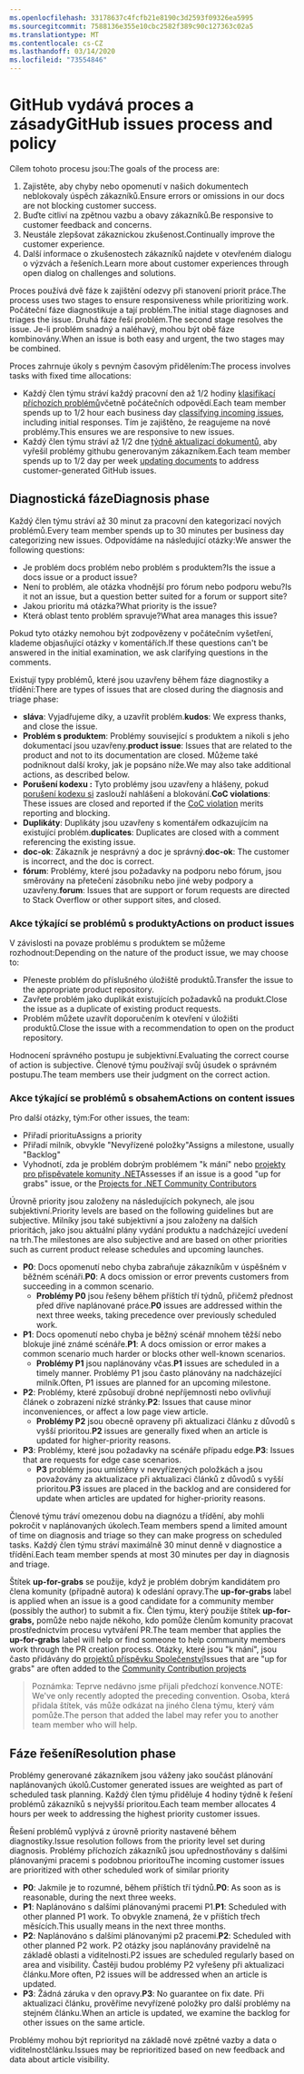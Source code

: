 ```yaml
---
ms.openlocfilehash: 33178637c4fcfb21e8190c3d2593f09326ea5995
ms.sourcegitcommit: 7588136e355e10cbc2582f389c90c127363c02a5
ms.translationtype: MT
ms.contentlocale: cs-CZ
ms.lasthandoff: 03/14/2020
ms.locfileid: "73554846"
---
```

# <a name="github-issues-process-and-policy"></a><span data-ttu-id="2d9f1-101">GitHub vydává proces a zásady</span><span class="sxs-lookup"><span data-stu-id="2d9f1-101">GitHub issues process and policy</span></span>

<span data-ttu-id="2d9f1-102">Cílem tohoto procesu jsou:</span><span class="sxs-lookup"><span data-stu-id="2d9f1-102">The goals of the process are:</span></span>

1. <span data-ttu-id="2d9f1-103">Zajistěte, aby chyby nebo opomenutí v našich dokumentech neblokovaly úspěch zákazníků.</span><span class="sxs-lookup"><span data-stu-id="2d9f1-103">Ensure errors or omissions in our docs are not blocking customer success.</span></span>
1. <span data-ttu-id="2d9f1-104">Buďte citliví na zpětnou vazbu a obavy zákazníků.</span><span class="sxs-lookup"><span data-stu-id="2d9f1-104">Be responsive to customer feedback and concerns.</span></span>
1. <span data-ttu-id="2d9f1-105">Neustále zlepšovat zákaznickou zkušenost.</span><span class="sxs-lookup"><span data-stu-id="2d9f1-105">Continually improve the customer experience.</span></span>
1. <span data-ttu-id="2d9f1-106">Další informace o zkušenostech zákazníků najdete v otevřeném dialogu o výzvách a řešeních.</span><span class="sxs-lookup"><span data-stu-id="2d9f1-106">Learn more about customer experiences through open dialog on challenges and solutions.</span></span>

<span data-ttu-id="2d9f1-107">Proces používá dvě fáze k zajištění odezvy při stanovení priorit práce.</span><span class="sxs-lookup"><span data-stu-id="2d9f1-107">The process uses two stages to ensure responsiveness while prioritizing work.</span></span> <span data-ttu-id="2d9f1-108">Počáteční fáze diagnostikuje a tají problém.</span><span class="sxs-lookup"><span data-stu-id="2d9f1-108">The initial stage diagnoses and triages the issue.</span></span> <span data-ttu-id="2d9f1-109">Druhá fáze řeší problém.</span><span class="sxs-lookup"><span data-stu-id="2d9f1-109">The second stage resolves the issue.</span></span> <span data-ttu-id="2d9f1-110">Je-li problém snadný a naléhavý, mohou být obě fáze kombinovány.</span><span class="sxs-lookup"><span data-stu-id="2d9f1-110">When an issue is both easy and urgent, the two stages may be combined.</span></span>

<span data-ttu-id="2d9f1-111">Proces zahrnuje úkoly s pevným časovým přidělením:</span><span class="sxs-lookup"><span data-stu-id="2d9f1-111">The process involves tasks with fixed time allocations:</span></span>

- <span data-ttu-id="2d9f1-112">Každý člen týmu stráví každý pracovní den až 1/2 hodiny [klasifikací příchozích problémů](#diagnosis-phase)včetně počátečních odpovědí.</span><span class="sxs-lookup"><span data-stu-id="2d9f1-112">Each team member spends up to 1/2 hour each business day [classifying incoming issues](#diagnosis-phase), including initial responses.</span></span> <span data-ttu-id="2d9f1-113">Tím je zajištěno, že reagujeme na nové problémy.</span><span class="sxs-lookup"><span data-stu-id="2d9f1-113">This ensures we are responsive to new issues.</span></span>
- <span data-ttu-id="2d9f1-114">Každý člen týmu stráví až 1/2 dne [týdně aktualizací dokumentů,](#resolution-phase) aby vyřešil problémy githubu generovaným zákazníkem.</span><span class="sxs-lookup"><span data-stu-id="2d9f1-114">Each team member spends up to 1/2 day per week [updating documents](#resolution-phase) to address customer-generated GitHub issues.</span></span>

## <a name="diagnosis-phase"></a><span data-ttu-id="2d9f1-115">Diagnostická fáze</span><span class="sxs-lookup"><span data-stu-id="2d9f1-115">Diagnosis phase</span></span>

<span data-ttu-id="2d9f1-116">Každý člen týmu stráví až 30 minut za pracovní den kategorizací nových problémů.</span><span class="sxs-lookup"><span data-stu-id="2d9f1-116">Every team member spends up to 30 minutes per business day categorizing new issues.</span></span> <span data-ttu-id="2d9f1-117">Odpovídáme na následující otázky:</span><span class="sxs-lookup"><span data-stu-id="2d9f1-117">We answer the following questions:</span></span>

- <span data-ttu-id="2d9f1-118">Je problém docs problém nebo problém s produktem?</span><span class="sxs-lookup"><span data-stu-id="2d9f1-118">Is the issue a docs issue or a product issue?</span></span>
- <span data-ttu-id="2d9f1-119">Není to problém, ale otázka vhodnější pro fórum nebo podporu webu?</span><span class="sxs-lookup"><span data-stu-id="2d9f1-119">Is it not an issue, but a question better suited for a forum or support site?</span></span>
- <span data-ttu-id="2d9f1-120">Jakou prioritu má otázka?</span><span class="sxs-lookup"><span data-stu-id="2d9f1-120">What priority is the issue?</span></span>
- <span data-ttu-id="2d9f1-121">Která oblast tento problém spravuje?</span><span class="sxs-lookup"><span data-stu-id="2d9f1-121">What area manages this issue?</span></span>

<span data-ttu-id="2d9f1-122">Pokud tyto otázky nemohou být zodpovězeny v počátečním vyšetření, klademe objasňující otázky v komentářích.</span><span class="sxs-lookup"><span data-stu-id="2d9f1-122">If these questions can't be answered in the initial examination, we ask clarifying questions in the comments.</span></span>

<span data-ttu-id="2d9f1-123">Existují typy problémů, které jsou uzavřeny během fáze diagnostiky a třídění:</span><span class="sxs-lookup"><span data-stu-id="2d9f1-123">There are types of issues that are closed during the diagnosis and triage phase:</span></span>

- <span data-ttu-id="2d9f1-124">**sláva**: Vyjadřujeme díky, a uzavřít problém.</span><span class="sxs-lookup"><span data-stu-id="2d9f1-124">**kudos**: We express thanks, and close the issue.</span></span>
- <span data-ttu-id="2d9f1-125">**Problém s produktem**: Problémy související s produktem a nikoli s jeho dokumentací jsou uzavřeny.</span><span class="sxs-lookup"><span data-stu-id="2d9f1-125">**product issue**: Issues that are related to the product and not to its documentation are closed.</span></span> <span data-ttu-id="2d9f1-126">Můžeme také podniknout další kroky, jak je popsáno níže.</span><span class="sxs-lookup"><span data-stu-id="2d9f1-126">We may also take additional actions, as described below.</span></span>
- <span data-ttu-id="2d9f1-127">**Porušení kodexu :** Tyto problémy jsou uzavřeny a hlášeny, pokud [porušení kodexu si](https://dotnetfoundation.org/code-of-conduct) zaslouží nahlášení a blokování.</span><span class="sxs-lookup"><span data-stu-id="2d9f1-127">**CoC violations**: These issues are closed and reported if the [CoC violation](https://dotnetfoundation.org/code-of-conduct) merits reporting and blocking.</span></span>
- <span data-ttu-id="2d9f1-128">**Duplikáty**: Duplikáty jsou uzavřeny s komentářem odkazujícím na existující problém.</span><span class="sxs-lookup"><span data-stu-id="2d9f1-128">**duplicates**: Duplicates are closed with a comment referencing the existing issue.</span></span>
- <span data-ttu-id="2d9f1-129">**doc-ok**: Zákazník je nesprávný a doc je správný.</span><span class="sxs-lookup"><span data-stu-id="2d9f1-129">**doc-ok**: The customer is incorrect, and the doc is correct.</span></span>
- <span data-ttu-id="2d9f1-130">**fórum**: Problémy, které jsou požadavky na podporu nebo fórum, jsou směrovány na přetečení zásobníku nebo jiné weby podpory a uzavřeny.</span><span class="sxs-lookup"><span data-stu-id="2d9f1-130">**forum**: Issues that are support or forum requests are directed to Stack Overflow or other support sites, and closed.</span></span>

### <a name="actions-on-product-issues"></a><span data-ttu-id="2d9f1-131">Akce týkající se problémů s produkty</span><span class="sxs-lookup"><span data-stu-id="2d9f1-131">Actions on product issues</span></span>

<span data-ttu-id="2d9f1-132">V závislosti na povaze problému s produktem se můžeme rozhodnout:</span><span class="sxs-lookup"><span data-stu-id="2d9f1-132">Depending on the nature of the product issue, we may choose to:</span></span>

- <span data-ttu-id="2d9f1-133">Přeneste problém do příslušného úložiště produktů.</span><span class="sxs-lookup"><span data-stu-id="2d9f1-133">Transfer the issue to the appropriate product repository.</span></span>
- <span data-ttu-id="2d9f1-134">Zavřete problém jako duplikát existujících požadavků na produkt.</span><span class="sxs-lookup"><span data-stu-id="2d9f1-134">Close the issue as a duplicate of existing product requests.</span></span>
- <span data-ttu-id="2d9f1-135">Problém můžete uzavřít doporučením k otevření v úložišti produktů.</span><span class="sxs-lookup"><span data-stu-id="2d9f1-135">Close the issue with a recommendation to open on the product repository.</span></span>

<span data-ttu-id="2d9f1-136">Hodnocení správného postupu je subjektivní.</span><span class="sxs-lookup"><span data-stu-id="2d9f1-136">Evaluating the correct course of action is subjective.</span></span> <span data-ttu-id="2d9f1-137">Členové týmu používají svůj úsudek o správném postupu.</span><span class="sxs-lookup"><span data-stu-id="2d9f1-137">The team members use their judgment on the correct action.</span></span>

### <a name="actions-on-content-issues"></a><span data-ttu-id="2d9f1-138">Akce týkající se problémů s obsahem</span><span class="sxs-lookup"><span data-stu-id="2d9f1-138">Actions on content issues</span></span>

<span data-ttu-id="2d9f1-139">Pro další otázky, tým:</span><span class="sxs-lookup"><span data-stu-id="2d9f1-139">For other issues, the team:</span></span>

- <span data-ttu-id="2d9f1-140">Přiřadí prioritu</span><span class="sxs-lookup"><span data-stu-id="2d9f1-140">Assigns a priority</span></span>
- <span data-ttu-id="2d9f1-141">Přiřadí milník, obvykle "Nevyřízené položky"</span><span class="sxs-lookup"><span data-stu-id="2d9f1-141">Assigns a milestone, usually "Backlog"</span></span>
- <span data-ttu-id="2d9f1-142">Vyhodnotí, zda je problém dobrým problémem "k mání" nebo [projekty pro přispěvatele komunity .NET](https://github.com/dotnet/docs/projects/35)</span><span class="sxs-lookup"><span data-stu-id="2d9f1-142">Assesses if an issue is a good "up for grabs" issue, or the [Projects for .NET Community Contributors](https://github.com/dotnet/docs/projects/35)</span></span>

<span data-ttu-id="2d9f1-143">Úrovně priority jsou založeny na následujících pokynech, ale jsou subjektivní.</span><span class="sxs-lookup"><span data-stu-id="2d9f1-143">Priority levels are based on the following guidelines but are subjective.</span></span> <span data-ttu-id="2d9f1-144">Milníky jsou také subjektivní a jsou založeny na dalších prioritách, jako jsou aktuální plány vydání produktu a nadcházející uvedení na trh.</span><span class="sxs-lookup"><span data-stu-id="2d9f1-144">The milestones are also subjective and are based on other priorities such as current product release schedules and upcoming launches.</span></span>

- <span data-ttu-id="2d9f1-145">**P0**: Docs opomenutí nebo chyba zabraňuje zákazníkům v úspěšném v běžném scénáři.</span><span class="sxs-lookup"><span data-stu-id="2d9f1-145">**P0**: A docs omission or error prevents customers from succeeding in a common scenario.</span></span>
  - <span data-ttu-id="2d9f1-146">**Problémy P0** jsou řešeny během příštích tří týdnů, přičemž přednost před dříve naplánované práce.</span><span class="sxs-lookup"><span data-stu-id="2d9f1-146">**P0** issues are addressed within the next three weeks, taking precedence over previously scheduled work.</span></span>
- <span data-ttu-id="2d9f1-147">**P1**: Docs opomenutí nebo chyba je běžný scénář mnohem těžší nebo blokuje jiné známé scénáře.</span><span class="sxs-lookup"><span data-stu-id="2d9f1-147">**P1**: A docs omission or error makes a common scenario much harder or blocks other well-known scenarios.</span></span>
  - <span data-ttu-id="2d9f1-148">**Problémy P1** jsou naplánovány včas.</span><span class="sxs-lookup"><span data-stu-id="2d9f1-148">**P1** issues are scheduled in a timely manner.</span></span> <span data-ttu-id="2d9f1-149">Problémy P1 jsou často plánovány na nadcházející milník.</span><span class="sxs-lookup"><span data-stu-id="2d9f1-149">Often, P1 issues are planned for an upcoming milestone.</span></span>
- <span data-ttu-id="2d9f1-150">**P2**: Problémy, které způsobují drobné nepříjemnosti nebo ovlivňují článek o zobrazení nízké stránky.</span><span class="sxs-lookup"><span data-stu-id="2d9f1-150">**P2**: Issues that cause minor inconveniences, or affect a low page view article.</span></span>
  - <span data-ttu-id="2d9f1-151">**Problémy P2** jsou obecně opraveny při aktualizaci článku z důvodů s vyšší prioritou.</span><span class="sxs-lookup"><span data-stu-id="2d9f1-151">**P2** issues are generally fixed when an article is updated for higher-priority reasons.</span></span>
- <span data-ttu-id="2d9f1-152">**P3**: Problémy, které jsou požadavky na scénáře případu edge.</span><span class="sxs-lookup"><span data-stu-id="2d9f1-152">**P3**: Issues that are requests for edge case scenarios.</span></span>
  - <span data-ttu-id="2d9f1-153">**P3** problémy jsou umístěny v nevyřízených položkách a jsou považovány za aktualizace při aktualizaci článků z důvodů s vyšší prioritou.</span><span class="sxs-lookup"><span data-stu-id="2d9f1-153">**P3** issues are placed in the backlog and are considered for update when articles are updated for higher-priority reasons.</span></span>

<span data-ttu-id="2d9f1-154">Členové týmu tráví omezenou dobu na diagnózu a třídění, aby mohli pokročit v naplánovaných úkolech.</span><span class="sxs-lookup"><span data-stu-id="2d9f1-154">Team members spend a limited amount of time on diagnosis and triage so they can make progress on scheduled tasks.</span></span> <span data-ttu-id="2d9f1-155">Každý člen týmu stráví maximálně 30 minut denně v diagnostice a třídění.</span><span class="sxs-lookup"><span data-stu-id="2d9f1-155">Each team member spends at most 30 minutes per day in diagnosis and triage.</span></span>

<span data-ttu-id="2d9f1-156">Štítek **up-for-grabs** se použije, když je problém dobrým kandidátem pro člena komunity (případně autora) k odeslání opravy.</span><span class="sxs-lookup"><span data-stu-id="2d9f1-156">The **up-for-grabs** label is applied when an issue is a good candidate for a community member (possibly the author) to submit a fix.</span></span> <span data-ttu-id="2d9f1-157">Člen týmu, který použije štítek **up-for-grabs,** pomůže nebo najde někoho, kdo pomůže členům komunity pracovat prostřednictvím procesu vytváření PR.</span><span class="sxs-lookup"><span data-stu-id="2d9f1-157">The team member that applies the **up-for-grabs** label will help or find someone to help community members work through the PR creation process.</span></span> <span data-ttu-id="2d9f1-158">Otázky, které jsou "k mání", jsou často přidávány do [projektů příspěvku Společenství](https://github.com/dotnet/docs/projects/35)</span><span class="sxs-lookup"><span data-stu-id="2d9f1-158">Issues that are "up for grabs" are often added to the [Community Contribution projects](https://github.com/dotnet/docs/projects/35)</span></span>

> <span data-ttu-id="2d9f1-159">Poznámka: Teprve nedávno jsme přijali předchozí konvence.</span><span class="sxs-lookup"><span data-stu-id="2d9f1-159">NOTE: We've only recently adopted the preceding convention.</span></span> <span data-ttu-id="2d9f1-160">Osoba, která přidala štítek, vás může odkázat na jiného člena týmu, který vám pomůže.</span><span class="sxs-lookup"><span data-stu-id="2d9f1-160">The person that added the label may refer you to another team member who will help.</span></span>

## <a name="resolution-phase"></a><span data-ttu-id="2d9f1-161">Fáze řešení</span><span class="sxs-lookup"><span data-stu-id="2d9f1-161">Resolution phase</span></span>

<span data-ttu-id="2d9f1-162">Problémy generované zákazníkem jsou váženy jako součást plánování naplánovaných úkolů.</span><span class="sxs-lookup"><span data-stu-id="2d9f1-162">Customer generated issues are weighted as part of scheduled task planning.</span></span> <span data-ttu-id="2d9f1-163">Každý člen týmu přiděluje 4 hodiny týdně k řešení problémů zákazníků s nejvyšší prioritou.</span><span class="sxs-lookup"><span data-stu-id="2d9f1-163">Each team member allocates 4 hours per week to addressing the highest priority customer issues.</span></span>

<span data-ttu-id="2d9f1-164">Řešení problémů vyplývá z úrovně priority nastavené během diagnostiky.</span><span class="sxs-lookup"><span data-stu-id="2d9f1-164">Issue resolution follows from the priority level set during diagnosis.</span></span> <span data-ttu-id="2d9f1-165">Problémy příchozích zákazníků jsou upřednostňovány s dalšími plánovanými pracemi s podobnou prioritou</span><span class="sxs-lookup"><span data-stu-id="2d9f1-165">The incoming customer issues are prioritized with other scheduled work of similar priority</span></span>

- <span data-ttu-id="2d9f1-166">**P0**: Jakmile je to rozumné, během příštích tří týdnů.</span><span class="sxs-lookup"><span data-stu-id="2d9f1-166">**P0**: As soon as is reasonable, during the next three weeks.</span></span>
- <span data-ttu-id="2d9f1-167">**P1**: Naplánováno s dalšími plánovanými pracemi P1.</span><span class="sxs-lookup"><span data-stu-id="2d9f1-167">**P1**: Scheduled with other planned P1 work.</span></span> <span data-ttu-id="2d9f1-168">To obvykle znamená, že v příštích třech měsících.</span><span class="sxs-lookup"><span data-stu-id="2d9f1-168">This usually means in the next three months.</span></span>
- <span data-ttu-id="2d9f1-169">**P2**: Naplánováno s dalšími plánovanými p2 pracemi.</span><span class="sxs-lookup"><span data-stu-id="2d9f1-169">**P2**: Scheduled with other planned P2 work.</span></span> <span data-ttu-id="2d9f1-170">P2 otázky jsou naplánovány pravidelně na základě oblasti a viditelnosti.</span><span class="sxs-lookup"><span data-stu-id="2d9f1-170">P2 issues are scheduled regularly based on area and visibility.</span></span> <span data-ttu-id="2d9f1-171">Častěji budou problémy P2 vyřešeny při aktualizaci článku.</span><span class="sxs-lookup"><span data-stu-id="2d9f1-171">More often, P2 issues will be addressed when an article is updated.</span></span>
- <span data-ttu-id="2d9f1-172">**P3**: Žádná záruka v den opravy.</span><span class="sxs-lookup"><span data-stu-id="2d9f1-172">**P3**: No guarantee on fix date.</span></span> <span data-ttu-id="2d9f1-173">Při aktualizaci článku, prověříme nevyřízené položky pro další problémy na stejném článku.</span><span class="sxs-lookup"><span data-stu-id="2d9f1-173">When an article is updated, we examine the backlog for other issues on the same article.</span></span>

<span data-ttu-id="2d9f1-174">Problémy mohou být repriorityd na základě nové zpětné vazby a data o viditelnostčlánku.</span><span class="sxs-lookup"><span data-stu-id="2d9f1-174">Issues may be reprioritized based on new feedback and data about article visibility.</span></span>
